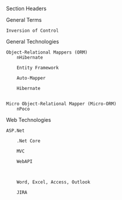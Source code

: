 Section Headers

General Terms

    Inversion of Control


General Technologies

    Object-Relational Mappers (ORM)
        nHibernate

        Entity Framework

        Auto-Mapper

        Hibernate


    Micro Object-Relational Mapper (Micro-ORM)
        nPoco

Web Technologies

    ASP.Net

        .Net Core

        MVC

        WebAPI



        Word, Excel, Access, Outlook

        JIRA